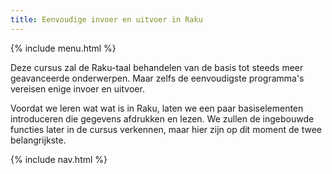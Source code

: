 ```yaml
---
title: Eenvoudige invoer en uitvoer in Raku
---
```


{% include menu.html %}

Deze cursus zal de Raku-taal behandelen van de basis tot steeds meer geavanceerde onderwerpen. Maar zelfs de eenvoudigste programma's vereisen enige invoer en uitvoer.

Voordat we leren wat wat is in Raku, laten we een paar basiselementen introduceren die gegevens afdrukken en lezen. We zullen de ingebouwde functies later in de cursus verkennen, maar hier zijn op dit moment de twee belangrijkste.

{% include nav.html %}